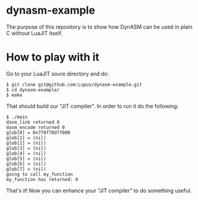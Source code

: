 dynasm-example
==============

The purpose of this repository is to show how DynASM can be used in plain C without LuaJIT itself.

How to play with it
===================

Go to your LuaJIT soure directory and do:

    $ git clone git@github.com:Lupus/dynasm-example.git
    $ cd dynasm-example/
    $ make

That should build our "JIT compiler". In order to run it do the following:

    $ ./main 
    dasm_link returned 0
    dasm_encode returned 0
    glob[0] = 0x7f8f70d7f000
    glob[1] = (nil)
    glob[2] = (nil)
    glob[3] = (nil)
    glob[4] = (nil)
    glob[5] = (nil)
    glob[6] = (nil)
    glob[7] = (nil)
    going to call my_function
    my_function has returned: 0

That's it! Now you can enhance your "JIT compiler" to do something useful.

